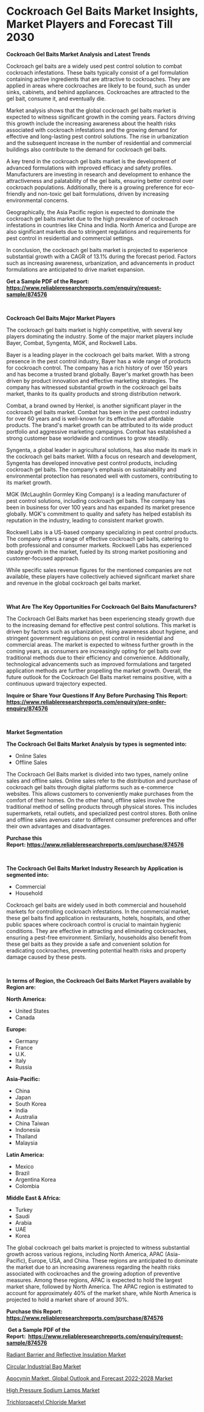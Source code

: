 <p><h1>Cockroach Gel Baits Market Insights, Market Players and Forecast Till 2030</h1></p><p><strong>Cockroach Gel Baits Market Analysis and Latest Trends</strong></p>
<p><p>Cockroach gel baits are a widely used pest control solution to combat cockroach infestations. These baits typically consist of a gel formulation containing active ingredients that are attractive to cockroaches. They are applied in areas where cockroaches are likely to be found, such as under sinks, cabinets, and behind appliances. Cockroaches are attracted to the gel bait, consume it, and eventually die.</p><p>Market analysis shows that the global cockroach gel baits market is expected to witness significant growth in the coming years. Factors driving this growth include the increasing awareness about the health risks associated with cockroach infestations and the growing demand for effective and long-lasting pest control solutions. The rise in urbanization and the subsequent increase in the number of residential and commercial buildings also contribute to the demand for cockroach gel baits.</p><p>A key trend in the cockroach gel baits market is the development of advanced formulations with improved efficacy and safety profiles. Manufacturers are investing in research and development to enhance the attractiveness and palatability of the gel baits, ensuring better control over cockroach populations. Additionally, there is a growing preference for eco-friendly and non-toxic gel bait formulations, driven by increasing environmental concerns.</p><p>Geographically, the Asia Pacific region is expected to dominate the cockroach gel baits market due to the high prevalence of cockroach infestations in countries like China and India. North America and Europe are also significant markets due to stringent regulations and requirements for pest control in residential and commercial settings.</p><p>In conclusion, the cockroach gel baits market is projected to experience substantial growth with a CAGR of 13.1% during the forecast period. Factors such as increasing awareness, urbanization, and advancements in product formulations are anticipated to drive market expansion.</p></p>
<p><strong>Get a Sample PDF of the Report:&nbsp; <a href="https://www.reliableresearchreports.com/enquiry/request-sample/874576">https://www.reliableresearchreports.com/enquiry/request-sample/874576</a></strong></p>
<p>&nbsp;</p>
<p><strong>Cockroach Gel Baits Major Market Players</strong></p>
<p><p>The cockroach gel baits market is highly competitive, with several key players dominating the industry. Some of the major market players include Bayer, Combat, Syngenta, MGK, and Rockwell Labs.</p><p>Bayer is a leading player in the cockroach gel baits market. With a strong presence in the pest control industry, Bayer has a wide range of products for cockroach control. The company has a rich history of over 150 years and has become a trusted brand globally. Bayer's market growth has been driven by product innovation and effective marketing strategies. The company has witnessed substantial growth in the cockroach gel baits market, thanks to its quality products and strong distribution network.</p><p>Combat, a brand owned by Henkel, is another significant player in the cockroach gel baits market. Combat has been in the pest control industry for over 60 years and is well-known for its effective and affordable products. The brand's market growth can be attributed to its wide product portfolio and aggressive marketing campaigns. Combat has established a strong customer base worldwide and continues to grow steadily.</p><p>Syngenta, a global leader in agricultural solutions, has also made its mark in the cockroach gel baits market. With a focus on research and development, Syngenta has developed innovative pest control products, including cockroach gel baits. The company's emphasis on sustainability and environmental protection has resonated well with customers, contributing to its market growth.</p><p>MGK (McLaughlin Gormley King Company) is a leading manufacturer of pest control solutions, including cockroach gel baits. The company has been in business for over 100 years and has expanded its market presence globally. MGK's commitment to quality and safety has helped establish its reputation in the industry, leading to consistent market growth.</p><p>Rockwell Labs is a US-based company specializing in pest control products. The company offers a range of effective cockroach gel baits, catering to both professional and consumer markets. Rockwell Labs has experienced steady growth in the market, fueled by its strong market positioning and customer-focused approach.</p><p>While specific sales revenue figures for the mentioned companies are not available, these players have collectively achieved significant market share and revenue in the global cockroach gel baits market.</p></p>
<p>&nbsp;</p>
<p><strong>What Are The Key Opportunities For Cockroach Gel Baits Manufacturers?</strong></p>
<p><p>The Cockroach Gel Baits market has been experiencing steady growth due to the increasing demand for effective pest control solutions. This market is driven by factors such as urbanization, rising awareness about hygiene, and stringent government regulations on pest control in residential and commercial areas. The market is expected to witness further growth in the coming years, as consumers are increasingly opting for gel baits over traditional methods due to their efficiency and convenience. Additionally, technological advancements such as improved formulations and targeted application methods are further propelling the market growth. Overall, the future outlook for the Cockroach Gel Baits market remains positive, with a continuous upward trajectory expected.</p></p>
<p><strong>Inquire or Share Your Questions If Any Before Purchasing This Report: <a href="https://www.reliableresearchreports.com/enquiry/pre-order-enquiry/874576">https://www.reliableresearchreports.com/enquiry/pre-order-enquiry/874576</a></strong></p>
<p>&nbsp;</p>
<p><strong>Market Segmentation</strong></p>
<p><strong>The Cockroach Gel Baits Market Analysis by types is segmented into:</strong></p>
<p><ul><li>Online Sales</li><li>Offline Sales</li></ul></p>
<p><p>The Cockroach Gel Baits market is divided into two types, namely online sales and offline sales. Online sales refer to the distribution and purchase of cockroach gel baits through digital platforms such as e-commerce websites. This allows customers to conveniently make purchases from the comfort of their homes. On the other hand, offline sales involve the traditional method of selling products through physical stores. This includes supermarkets, retail outlets, and specialized pest control stores. Both online and offline sales avenues cater to different consumer preferences and offer their own advantages and disadvantages.</p></p>
<p><strong>Purchase this Report:&nbsp;<a href="https://www.reliableresearchreports.com/purchase/874576">https://www.reliableresearchreports.com/purchase/874576</a></strong></p>
<p>&nbsp;</p>
<p><strong>The Cockroach Gel Baits Market Industry Research by Application is segmented into:</strong></p>
<p><ul><li>Commercial</li><li>Household</li></ul></p>
<p><p>Cockroach gel baits are widely used in both commercial and household markets for controlling cockroach infestations. In the commercial market, these gel baits find application in restaurants, hotels, hospitals, and other public spaces where cockroach control is crucial to maintain hygienic conditions. They are effective in attracting and eliminating cockroaches, ensuring a pest-free environment. Similarly, households also benefit from these gel baits as they provide a safe and convenient solution for eradicating cockroaches, preventing potential health risks and property damage caused by these pests.</p></p>
<p>&nbsp;</p>
<p><strong>In terms of Region, the Cockroach Gel Baits Market Players available by Region are:</strong></p>
<p>
    <p> <strong> North America: </strong>
        <ul>
            <li>United States</li>
            <li>Canada</li>
        </ul>
        </p> 
    <p> <strong> Europe: </strong>
        <ul>
            <li>Germany</li>
            <li>France</li>
            <li>U.K.</li>
            <li>Italy</li>
            <li>Russia</li>
        </ul>
        </p> 
    <p> <strong> Asia-Pacific: </strong>
        <ul>
            <li>China</li>
            <li>Japan</li>
            <li>South Korea</li>
            <li>India</li>
            <li>Australia</li>
            <li>China Taiwan</li>
            <li>Indonesia</li>
            <li>Thailand</li>
            <li>Malaysia</li>
        </ul>
        </p> 
    <p> <strong> Latin America: </strong>
        <ul>
            <li>Mexico</li>
            <li>Brazil</li>
            <li>Argentina Korea</li>
            <li>Colombia</li>
        </ul>
        </p> 
    <p> <strong> Middle East & Africa: </strong>
        <ul>
            <li>Turkey</li>
            <li>Saudi</li>
            <li>Arabia</li>
            <li>UAE</li>
            <li>Korea</li>
        </ul>
    </p>
    </p>
<p><p>The global cockroach gel baits market is projected to witness substantial growth across various regions, including North America, APAC (Asia-Pacific), Europe, USA, and China. These regions are anticipated to dominate the market due to an increasing awareness regarding the health risks associated with cockroaches and the growing adoption of preventive measures. Among these regions, APAC is expected to hold the largest market share, followed by North America. The APAC region is estimated to account for approximately 40% of the market share, while North America is projected to hold a market share of around 30%.</p></p>
<p><strong>Purchase this Report: <a href="https://www.reliableresearchreports.com/purchase/874576">https://www.reliableresearchreports.com/purchase/874576</a></strong></p>
<p>&nbsp;<strong>Get a Sample PDF of the Report:&nbsp;&nbsp;<a href="https://www.reliableresearchreports.com/enquiry/request-sample/874576">https://www.reliableresearchreports.com/enquiry/request-sample/874576</a></strong></p>
<p><strong></strong></p>
<p><p><a href="https://medium.com/@marvinwalsh2023/radiant-barrier-and-reflective-insulation-market-size-growth-forecast-2023-2030-d45540ebbf56">Radiant Barrier and Reflective Insulation Market</a></p><p><a href="https://github.com/NorbertYates/Market-Research-Report-List-1/blob/main/circular-industrial-bag-market.md">Circular Industrial Bag Market</a></p><p><a href="https://issuu.com/reportprime-2/docs/apocynin-market-global-outlook-and-forecast-2022-2?fr=xKAE9_zU1NQ">Apocynin Market, Global Outlook and Forecast 2022-2028 Market</a></p><p><a href="https://www.reportprime.com/high-pressure-sodium-lamps-r2248">High Pressure Sodium Lamps Market</a></p><p><a href="https://www.linkedin.com/pulse/trichloroacetyl-chloride-market-insights-players-3id7f/">Trichloroacetyl Chloride Market</a></p></p>